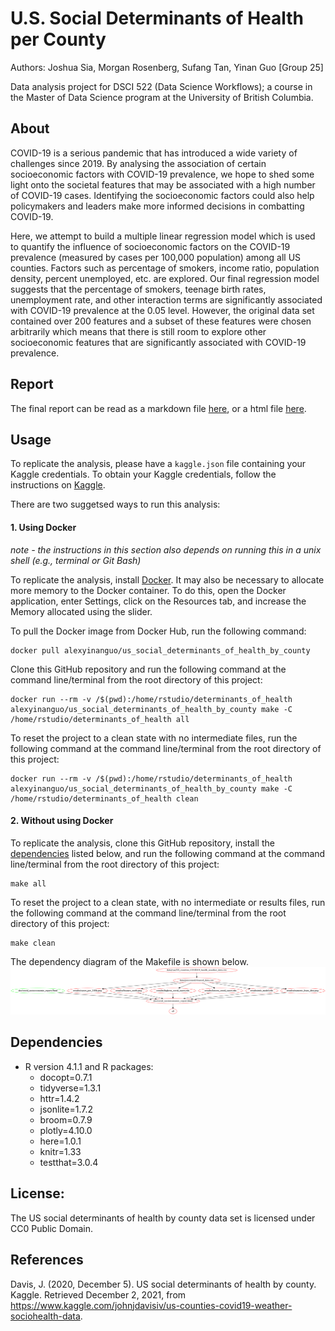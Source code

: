 # U.S. Social Determinants of Health per County

Authors: Joshua Sia, Morgan Rosenberg, Sufang Tan, Yinan Guo \[Group
25\]

Data analysis project for DSCI 522 (Data Science Workflows); a course in
the Master of Data Science program at the University of British
Columbia.

## **About**

COVID-19 is a serious pandemic that has introduced a wide variety of challenges since 2019. By analysing the association of certain socioeconomic factors with COVID-19 prevalence, we hope to shed some light onto the societal features that may be associated with a high number of COVID-19 cases. Identifying the socioeconomic factors could also help policymakers and leaders make more informed decisions in combatting COVID-19.

Here, we attempt to build a multiple linear regression model which is used to quantify the influence of socioeconomic factors on the COVID-19 prevalence (measured by cases per 100,000 population) among all US counties. Factors such as percentage of smokers, income ratio, population density, percent unemployed, etc. are explored. Our final regression model suggests that the percentage of smokers, teenage birth rates, unemployment rate, and other interaction terms are significantly associated with COVID-19 prevalence at the 0.05 level. However, the original data set contained over 200 features and a subset of these features were chosen arbitrarily which means that there is still room to explore other socioeconomic features that are significantly associated with COVID-19 prevalence.

## **Report**

The final report can be read as a markdown file [here](https://github.com/UBC-MDS/DSCI_522_US_social_determinants_of_health_by_county/blob/main/doc/covid_socioeconomic_report.md), or a html file [here](https://ubc-mds.github.io/DSCI_522_US_social_determinants_of_health_by_county/doc/covid_socioeconomic_report.html).

## Usage

To replicate the analysis, please have a `kaggle.json` file containing your Kaggle credentials. To obtain your Kaggle credentials, follow the instructions on [Kaggle](https://www.kaggle.com/docs/api). 

There are two suggetsed ways to run this analysis:

#### 1\. Using Docker

*note - the instructions in this section also depends on running this in
a unix shell (e.g., terminal or Git Bash)*

To replicate the analysis, install
[Docker](https://www.docker.com/get-started). It may also be necessary to allocate more memory to the Docker container. To do this, open the Docker application, enter Settings, click on the Resources tab, and increase the Memory allocated using the slider.

To pull the Docker image from Docker Hub, run the following command:

    docker pull alexyinanguo/us_social_determinants_of_health_by_county

Clone this GitHub repository and run the following command at the command line/terminal
from the root directory of this project:

    docker run --rm -v /$(pwd):/home/rstudio/determinants_of_health alexyinanguo/us_social_determinants_of_health_by_county make -C /home/rstudio/determinants_of_health all
    
To reset the project to a clean state with no intermediate files, run the following command at the command line/terminal from the root directory of this project:

    docker run --rm -v /$(pwd):/home/rstudio/determinants_of_health alexyinanguo/us_social_determinants_of_health_by_county make -C /home/rstudio/determinants_of_health clean
    
#### 2\. Without using Docker

To replicate the analysis, clone this GitHub repository, install the
[dependencies](#dependencies) listed below, and run the following
command at the command line/terminal from the root directory of this
project:

    make all
    
To reset the project to a clean state, with no intermediate or results files, run the following command at the command line/terminal from the root directory of this project:

    make clean

The dependency diagram of the Makefile is shown below.
![Dependency diagram of Makefile](Makefile.png)

## **Dependencies**
-   R version 4.1.1 and R packages:
    -   docopt=0.7.1
    -   tidyverse=1.3.1
    -   httr=1.4.2
    -   jsonlite=1.7.2
    -   broom=0.7.9
    -   plotly=4.10.0
    -   here=1.0.1
    -   knitr=1.33
    -   testthat=3.0.4

## License:

The US social determinants of health by county data set is licensed under CC0 Public Domain.

## References
Davis, J. (2020, December 5). US social determinants of health by county. Kaggle. Retrieved December 2, 2021, from https://www.kaggle.com/johnjdavisiv/us-counties-covid19-weather-sociohealth-data. 
